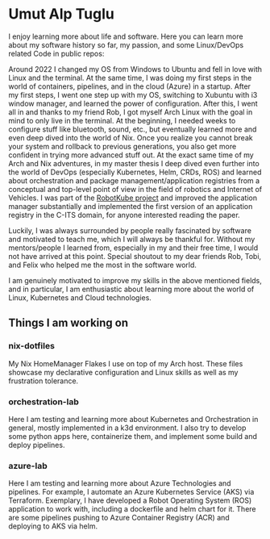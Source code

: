 # Umut Alp Tuglu

I enjoy learning more about life and software. Here you can learn more about my software history so far, my passion, and some Linux/DevOps related Code in public repos:

Around 2022 I changed my OS from Windows to Ubuntu and fell in love with Linux and the terminal.
At the same time, I was doing my first steps in the world of containers, pipelines, and in the cloud (Azure) in a startup. After my first steps, I went one step up with my OS, switching to Xubuntu with i3 window manager, and learned the power of configuration.
After this, I went all in and thanks to my friend Rob, I got myself Arch Linux with the goal in mind to only live in the terminal. At the beginning, I needed weeks to configure stuff like bluetooth, sound, etc., but eventually learned more and even deep dived into the world of Nix. Once you realize you cannot break your system and rollback to previous generations, you also get more confident in trying more advanced stuff out.
At the exact same time of my Arch and Nix adventures, in my master thesis I deep dived even further into the world of DevOps (especially Kubernetes, Helm, CRDs, ROS) and learned about orchestration and package management/application registries from a conceptual and top-level point of view in the field of robotics and Internet of Vehicles. I was part of the [RobotKube project](https://arxiv.org/abs/2308.07053) and improved the application manager substantially and implemented the first version of an application registry in the C-ITS domain, for anyone interested reading the paper.

Luckily, I was always surrounded by people really fascinated by software and motivated to teach me, which I will always be thankful for. Without my mentors/people I learned from, especially in my and their free time, I would not have arrived at this point. Special shoutout to my dear friends Rob, Tobi, and Felix who helped me the most in the software world.

I am genuinely motivated to improve my skills in the above mentioned fields, and in particular, I am enthusiastic about learning more about the world of Linux, Kubernetes and Cloud technologies.

## Things I am working on

### nix-dotfiles

My Nix HomeManager Flakes I use on top of my Arch host. These files showcase my declarative configuration and Linux skills as well as my frustration tolerance.

### orchestration-lab

Here I am testing and learning more about Kubernetes and Orchestration in general, mostly implemented in a k3d environment. I also try to develop some python apps here, containerize them, and implement some build and deploy pipelines.

### azure-lab

Here I am testing and learning more about Azure Technologies and pipelines. For example, I automate an Azure Kubernetes Service (AKS) via Terraform. Exemplary, I have developed a Robot Operating System (ROS) application to work with, including a dockerfile and helm chart for it. There are some pipelines pushing to Azure Container Registry (ACR) and deploying to AKS via helm.

<!--
**UmutAlpTuglu/UmutAlpTuglu** is a ✨ _special_ ✨ repository because its `README.md` (this file) appears on your GitHub profile.

Here are some ideas to get you started:

- 🔭 I’m currently working on ...
- 🌱 I’m currently learning ...
- 👯 I’m looking to collaborate on ...
- 🤔 I’m looking for help with ...
- 💬 Ask me about ...
- 📫 How to reach me: ...
- 😄 Pronouns: ...
- ⚡ Fun fact: ...
-->
